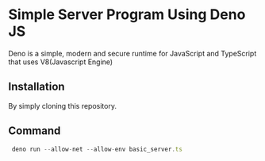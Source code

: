 # Simple Server Program Using Deno JS

Deno is a simple, modern and secure runtime for JavaScript and TypeScript that uses V8(Javascript Engine)

## Installation

By simply cloning this repository.

## Command

```typescript
 deno run --allow-net --allow-env basic_server.ts
```
